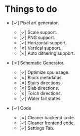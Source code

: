 ﻿# Things to do

* [✓] Pixel art generator.
  * [✓] Scale support.
  * [✓] PNG support.
  * [✓] Horizontal support.
  * [✗] Vertical support.
  * [✗] Auto dithering support.

* [✗] Schematic Generator.
  * [✓] Optimize cpu usage.
  * [✗] Block metadatas.
  * [✗] Stairs directions.
  * [✗] Slab directions.
  * [✗] Torch directions.
  * [✓] Water fall states.

* [✓] Code
  * [✗] Cleaner backend code.
  * [✓] Cleaner frontend code.
  * [✓] Settings Tab.
